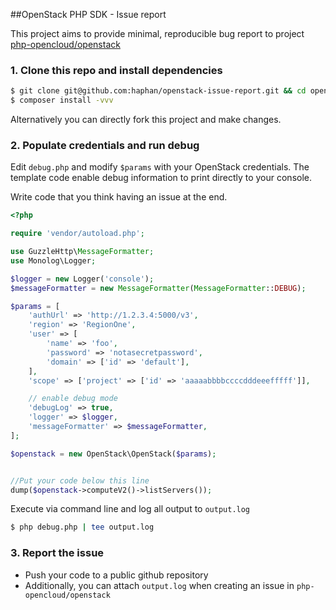 ##OpenStack PHP SDK - Issue report

This project aims to provide minimal, reproducible bug report to project [php-opencloud/openstack](https://github.com/php-opencloud/openstack/)

### 1. Clone this repo and install dependencies

```bash
$ git clone git@github.com:haphan/openstack-issue-report.git && cd openstack-issue-report
$ composer install -vvv
```
Alternatively you can directly fork this project and make changes.

### 2. Populate credentials and run debug

Edit `debug.php` and modify `$params` with your OpenStack credentials. 
The template code enable debug information to print directly to your console.
 
Write code that you think having an issue at the end.


```php
<?php

require 'vendor/autoload.php';

use GuzzleHttp\MessageFormatter;
use Monolog\Logger;

$logger = new Logger('console');
$messageFormatter = new MessageFormatter(MessageFormatter::DEBUG);

$params = [
    'authUrl' => 'http://1.2.3.4:5000/v3',
    'region' => 'RegionOne',
    'user' => [
        'name' => 'foo',
        'password' => 'notasecretpassword',
        'domain' => ['id' => 'default'],
    ],
    'scope' => ['project' => ['id' => 'aaaaabbbbccccdddeeefffff']],

    // enable debug mode
    'debugLog' => true,
    'logger' => $logger,
    'messageFormatter' => $messageFormatter,
];

$openstack = new OpenStack\OpenStack($params);


//Put your code below this line
dump($openstack->computeV2()->listServers());
```

Execute via command line and log all output to `output.log`

```bash
$ php debug.php | tee output.log
```

### 3. Report the issue

- Push your code to a public github repository
- Additionally, you can attach `output.log` when creating an issue in `php-opencloud/openstack`
